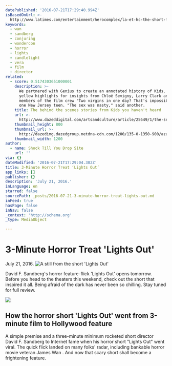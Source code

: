 ```yaml
---
datePublished: '2016-07-21T17:29:40.994Z'
isBasedOnUrl: >-
  http://www.latimes.com/entertainment/herocomplex/la-et-hc-the-short-film-that-inspired-a-hollywood-picture-20160326-story.html
keywords:
  - wan
  - sandberg
  - conjuring
  - wondercon
  - horror
  - lights
  - candlelight
  - vera
  - film
  - director
related:
  - score: 0.5174303651000001
    description: >-
      We partnered with Genius to create an annotated history of Kids. Click the
      yellow highlights for insights from Chloë Sevigny, Larry Clark and key
      members of the film crew "Two virgins in one day? That's impossible," said
      one New Jersey teen. "The sex was nasty," said another.
    title: The behind the scenes stories from Kids you haven't heard
    url: >-
      http://www.dazeddigital.com/artsandculture/article/25649/1/the-secret-history-of-kids
    thumbnail_height: 800
    thumbnail_url: >-
      http://dazedimg.dazedgroup.netdna-cdn.com/1200/135-0-1350-900/azure/dazed-prod/1130/1/1131516.jpg
    thumbnail_width: 1200
author:
  - name: Shock Till You Drop Site
    url: ''
via: {}
dateModified: '2016-07-21T17:29:04.302Z'
title: 3-Minute Horror Treat ‘Lights Out’
app_links: []
publisher: {}
description: 'July 21, 2016.'
inLanguage: en
starred: false
sourcePath: _posts/2016-07-21-3-minute-horror-treat-lights-out.md
inFeed: true
hasPage: false
inNav: false
_context: 'http://schema.org'
_type: MediaObject

---
```

# 3-Minute Horror Treat 'Lights Out'

July 21, 2016\.
![A still from the short 'Lights Out'](https://the-grid-user-content.s3-us-west-2.amazonaws.com/18a4e400-f99e-4f88-b51c-a209bc644313.png)

David F. Sandberg's horror feature-flick 'Lights Out' opens tomorrow. Before you head to the theaters this weekend, check out the short that inspired it all. Being afraid of the dark has never been so chilling. Stay tuned for full review.

<article style=""><img src="https://s3-us-west-2.amazonaws.com/the-grid-img/p/dfab809c9bb2dc86a9ce29052eb79c5c20e7a0dc" /><h1>How the horror short 'Lights Out' went from 3-minute film to Hollywood feature</h1><p>A simple premise and a three-minute minimum rocketed short director David F. Sandberg to Internet fame when his horror short "Lights Out" went viral. The quick flick landed on many folks' radar, including bankable horror movie veteran James Wan . And now that scary short shall become a frightening feature.</p></article>